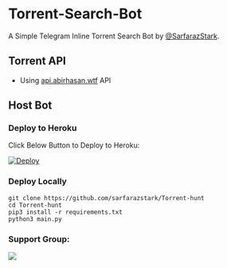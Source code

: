# Torrent-Search-Bot

A Simple Telegram Inline Torrent Search Bot by [@SarfarazStark](https://github.com/SarfarazStark).

## Torrent API
- Using [api.abirhasan.wtf](https://api.abirhasan.wtf/) API

## Host Bot
### Deploy to Heroku
Click Below Button to Deploy to Heroku:

[![Deploy](https://www.herokucdn.com/deploy/button.svg)](https://heroku.com/deploy?template=https://github.com/sarfarazstark/Torrent-hunt)

### Deploy Locally
```shell
git clone https://github.com/sarfarazstark/Torrent-hunt
cd Torrent-hunt
pip3 install -r requirements.txt
python3 main.py
```

### Support Group:
<a href="https://t.me/BlueWhaleGroup"><img src="https://img.shields.io/badge/Telegram-Join%20Telegram%20Group-blue.svg?logo=telegram"></a>


